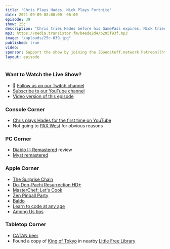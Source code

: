 ```yaml
---
title: 'Chris Plays Hades, Nick Plays Fortnite'
date: 2021-09-09 08:00:00 -06:00
episode: 39
show: 25c
description: "Chris tries Hades before his GamePass expires, Nick tries Fortnite and is old-man confused, new Apple Arcade Games are tried - Do-Don-Pachi, Masterchef, Zen Pinball, Baldo - and Catan beer is found."
mp3: https://media.transistor.fm/b4ede2d4/b295f93f.mp3
image: "/uploads/25c-039.jpg"
published: true
video:
sponsor: Support the show by joining the [Goodstuff.network Patreon](https://www.patreon.com/goodstuff)
layout: episode
---
```


### Want to Watch the Live Show?

* 💙 [Follow us on our Twitch channel](https://goodstuff.network/twitch/)
* [Subscribe to our YouTube channel](https://www.youtube.com/user/goodstuffdotfm?sub_confirmation=1)
* [Video version of this episode](https://www.youtube.com/watch?v=0Fq5olIf3Y8)

### Console Corner

- [Chris plays Hades for the first time on YouTube](https://www.youtube.com/watch?v=JT1zxB3xx8Q)
- Not going to [PAX West](https://west.paxsite.com) for obvious reasons

### PC Corner

- [Diablo II: Remastered](https://www.pastemagazine.com/games/activision-blizzard/diablo-ii-open-beta-preview/) review
- [Myst remastered](https://twitter.com/cyanworlds/status/1432028237874352132)

### Apple Corner

- [The Surprise Chain](https://daverupert.com/2021/08/the-surprise-chain/)
- [Do-Don-Pachi Resurrection HD+](https://apps.apple.com/us/app/dodonpachi-resurrection-hd/id1573571545)
- [MasterChef: Let's Cook](https://apps.apple.com/us/app/masterchef-lets-cook/id1536038028)
- [Zen Pinball Party](https://apps.apple.com/us/app/zen-pinball-party/id1536783591)
- [Baldo](https://apps.apple.com/us/app/baldo/id1513822917)
- [Learn to code at any age](https://apps.apple.com/us/story/id1463439480)
- [Among Us tips](https://apps.apple.com/us/story/id1533325663)

### Tabletop Corner

- [CATAN beer](https://comicbook.com/gaming/news/catan-is-getting-its-own-beer/)
- Found a copy of [King of Tokyo](https://boardgamegeek.com/boardgame/70323/king-tokyo) in nearby [Little Free Library](https://littlefreelibrary.org)